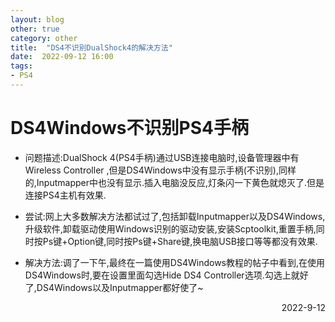 ```yaml
---
layout: blog
other: true
category: other
title:  "DS4不识别DualShock4的解决方法"
date:  2022-09-12 16:00
tags:
- PS4
---
```


# DS4Windows不识别PS4手柄

- 问题描述:DualShock 4(PS4手柄)通过USB连接电脑时,设备管理器中有Wireless Controller ,但是DS4Windows中没有显示手柄(不识别),同样的,Inputmapper中也没有显示.插入电脑没反应,灯条闪一下黄色就熄灭了.但是连接PS4主机有效果.
- 尝试:网上大多数解决方法都试过了,包括卸载Inputmapper以及DS4Windows,升级软件,卸载驱动使用Windows识别的驱动安装,安装Scptoolkit,重置手柄,同时按Ps键+Option键,同时按Ps键+Share键,换电脑USB接口等等都没有效果.

- 解决方法:调了一下午,最终在一篇使用DS4Windows教程的帖子中看到,在使用DS4Windows时,要在设置里面勾选Hide DS4 Controller选项.勾选上就好了,DS4Windows以及Inputmapper都好使了~

<p align="right">2022-9-12</p>